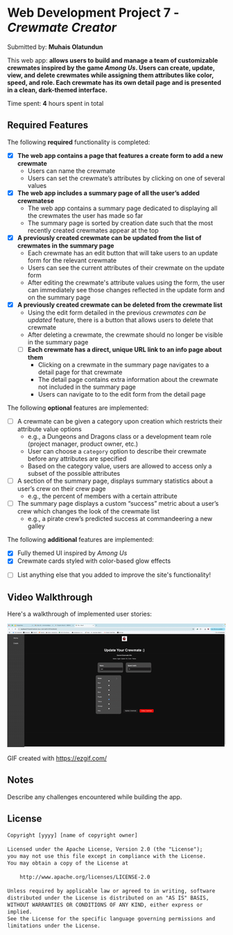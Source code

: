 # Web Development Project 7 - *Crewmate Creator*

Submitted by: **Muhais Olatundun**

This web app: **allows users to build and manage a team of customizable crewmates inspired by the game *Among Us*. Users can create, update, view, and delete crewmates while assigning them attributes like color, speed, and role. Each crewmate has its own detail page and is presented in a clean, dark-themed interface.**

Time spent: **4** hours spent in total

## Required Features

The following **required** functionality is completed:


- [X] **The web app contains a page that features a create form to add a new crewmate**
    - Users can name the crewmate
    - Users can set the crewmate’s attributes by clicking on one of several values
- [X] **The web app includes a summary page of all the user’s added crewmatese**
    -  The web app contains a summary page dedicated to displaying all the crewmates the user has made so far
    -  The summary page is sorted by creation date such that the most recently created crewmates appear at the top
- [X] **A previously created crewmate can be updated from the list of crewmates in the summary page**
    - Each crewmate has an edit button that will take users to an update form for the relevant crewmate
    - Users can see the current attributes of their crewmate on the update form
    - After editing the crewmate's attribute values using the form, the user can immediately see those changes reflected in the update form and on the summary page
- [X] **A previously created crewmate can be deleted from the crewmate list**
    - Using the edit form detailed in the previous _crewmates can be updated_ feature, there is a button that allows users to delete that crewmate
    - After deleting a crewmate, the crewmate should no longer be visible in the summary page
    - [ ] **Each crewmate has a direct, unique URL link to an info page about them**
        - Clicking on a crewmate in the summary page navigates to a detail page for that crewmate
        - The detail page contains extra information about the crewmate not included in the summary page
        - Users can navigate to to the edit form from the detail page

The following **optional** features are implemented:

- [ ] A crewmate can be given a category upon creation which restricts their attribute value options
    - e.g., a Dungeons and Dragons class or a development team role (project manager, product owner, etc.)
    - User can choose a `category` option to describe their crewmate before any attributes are specified
    - Based on the category value, users are allowed to access only a subset of the possible attributes
- [ ] A section of the summary page, displays summary statistics about a user’s crew on their crew page
    - e.g., the percent of members with a certain attribute
- [ ] The summary page displays a custom “success” metric about a user’s crew which changes the look of the crewmate list
    - e.g., a pirate crew’s predicted success at commandeering a new galley


The following **additional** features are implemented:
- [x] Fully themed UI inspired by *Among Us*
- [x] Crewmate cards styled with color-based glow effects
* [ ] List anything else that you added to improve the site's functionality!

## Video Walkthrough

Here's a walkthrough of implemented user stories:

<img src='demo.gif' title='Video Walkthrough' width='' alt='Video Walkthrough' />

<!-- Replace this with whatever GIF tool you used! -->
GIF created with https://ezgif.com/
<!-- Recommended tools:
[Kap](https://getkap.co/) for macOS
[ScreenToGif](https://www.screentogif.com/) for Windows
[peek](https://github.com/phw/peek) for Linux. -->

## Notes

Describe any challenges encountered while building the app.

## License

    Copyright [yyyy] [name of copyright owner]

    Licensed under the Apache License, Version 2.0 (the "License");
    you may not use this file except in compliance with the License.
    You may obtain a copy of the License at

        http://www.apache.org/licenses/LICENSE-2.0

    Unless required by applicable law or agreed to in writing, software
    distributed under the License is distributed on an "AS IS" BASIS,
    WITHOUT WARRANTIES OR CONDITIONS OF ANY KIND, either express or implied.
    See the License for the specific language governing permissions and
    limitations under the License.